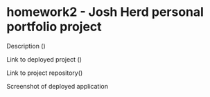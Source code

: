 # homework2 - Josh Herd personal portfolio project

Description ()

Link to deployed project ()

Link to project repository()

Screenshot of deployed application